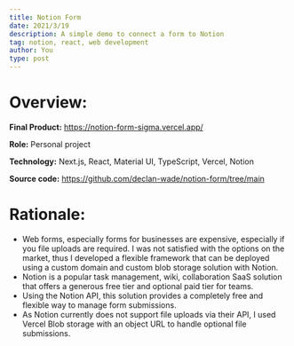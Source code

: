 ```yaml
---
title: Notion Form
date: 2021/3/19
description: A simple demo to connect a form to Notion
tag: notion, react, web development 
author: You
type: post
---
```


# Overview:


**Final Product:** https://notion-form-sigma.vercel.app/

**Role:** Personal project

**Technology:** Next.js, React, Material UI, TypeScript, Vercel, Notion 

**Source code:** https://github.com/declan-wade/notion-form/tree/main

# Rationale:

* Web forms, especially forms for businesses are expensive, especially if you file uploads are required. I was not satisfied with the options on the market, thus I developed a flexible framework that can be deployed using a custom domain and custom blob storage solution with Notion.
* Notion is a popular task management, wiki, collaboration SaaS solution that offers a generous free tier and optional paid tier for teams. 
* Using the Notion API, this solution provides a completely free and flexible way to manage form submissions. 
* As Notion currently does not support file uploads via their API, I used Vercel Blob storage with an object URL to handle optional file submissions. 